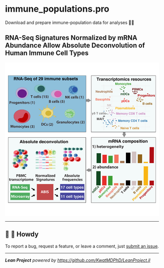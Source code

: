 # immune_populations.pro

Download and prepare immune-population data for analyses :policeman:

## RNA-Seq Signatures Normalized by mRNA Abundance Allow Absolute Deconvolution of Human Immune Cell Types

![1-s2.0-S2211124719300592-fx1_lrg.jpg](input/rna_seq_signatures_normalized_by_mrna_abundance_allow_absolute_deconvolution_of_human_immune_cell_types/1-s2.0-S2211124719300592-fx1_lrg.jpg)

---

## :wave: :cowboy_hat_face: Howdy

To report a bug, request a feature, or leave a comment, just [submit an issue](https://github.com/KwatMDPhD/immune_populations.pro/issues/new/choose).

---

_**Lean Project** powered by https://github.com/KwatMDPhD/LeanProject.jl_
